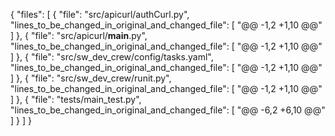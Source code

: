 {
  "files": [
    {
      "file": "src/apicurl/authCurl.py",
      "lines_to_be_changed_in_original_and_changed_file": [
        "@@ -1,2 +1,10 @@"
      ]
    },
    {
      "file": "src/apicurl/__main__.py",
      "lines_to_be_changed_in_original_and_changed_file": [
        "@@ -1,2 +1,10 @@"
      ]
    },
    {
      "file": "src/sw_dev_crew/config/tasks.yaml",
      "lines_to_be_changed_in_original_and_changed_file": [
        "@@ -1,2 +1,10 @@"
      ]
    },
    {
      "file": "src/sw_dev_crew/runit.py",
      "lines_to_be_changed_in_original_and_changed_file": [
        "@@ -1,2 +1,10 @@"
      ]
    },
    {
      "file": "tests/main_test.py",
      "lines_to_be_changed_in_original_and_changed_file": [
        "@@ -6,2 +6,10 @@"
      ]
    }
  ]
}